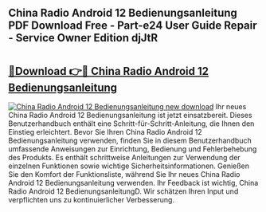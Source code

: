 ## China Radio Android 12 Bedienungsanleitung PDF Download Free - Part-e24 User Guide Repair - Service Owner Edition djJtR

# <h2><a href="http://df50cl.blite.top/?on=China+Radio+Android+12+Bedienungsanleitung">🔗Download 👉🔴 China Radio Android 12 Bedienungsanleitung</a></h2>

[![China Radio Android 12 Bedienungsanleitung new download](https://i.imgur.com/lujVjoI.png)](http://df50cl.blite.top/?on=China+Radio+Android+12+Bedienungsanleitung)
Ihr neues China Radio Android 12 Bedienungsanleitung ist jetzt einsatzbereit. Dieses Benutzerhandbuch enthält eine Schritt-für-Schritt-Anleitung, die Ihnen den Einstieg erleichtert. Bevor Sie Ihren China Radio Android 12 Bedienungsanleitung verwenden, finden Sie in diesem Benutzerhandbuch umfassende Anweisungen zur Einrichtung, Bedienung und Fehlerbehebung des Produkts. Es enthält schrittweise Anleitungen zur Verwendung der einzelnen Funktionen sowie wichtige Sicherheitsinformationen. Genießen Sie den Komfort der Funktionsliste, während Sie Ihr neues China Radio Android 12 Bedienungsanleitung verwenden. Ihr Feedback ist wichtig, China Radio Android 12 BedienungsanleitungD. Wir schätzen Ihren Input und verpflichten uns zu kontinuierlicher Verbesserung.
